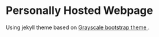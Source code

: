 Personally Hosted Webpage
=========================
Using jekyll theme based on [Grayscale bootstrap theme ](http://ironsummitmedia.github.io/startbootstrap-grayscale/).
